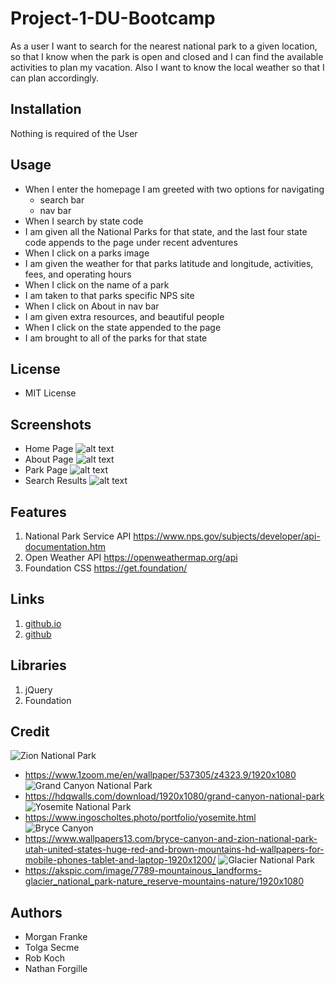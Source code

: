 # Project-1-DU-Bootcamp
As a user I want to search for the nearest national park to a given location, so that I know when the park is open and closed and I can find the available activities to plan my vacation. Also I want to know the local weather so that I can plan accordingly.

## Installation
Nothing is required of the User

## Usage
- When I enter the homepage I am greeted with two options for navigating
    - search bar
    - nav bar
- When I search by state code
- I am given all the National Parks for that state, and the last four state code appends to the page under recent adventures
- When I click on a parks image
- I am given the weather for that parks latitude and longitude, activities, fees, and operating hours 
- When I click on the name of a park
- I am taken to that parks specific NPS site
- When I click on About in nav bar
- I am given extra resources, and beautiful people
- When I click on the state appended to the page
- I am brought to all of the parks for that state

## License
- MIT License

## Screenshots

- Home Page
![alt text](./images/home-page.PNG)
- About Page
![alt text](./images/about-page.PNG)
- Park Page
![alt text](./images/park-page.PNG)
- Search Results
![alt text](./images/search-results.PNG)

## Features
1. National Park Service API
    https://www.nps.gov/subjects/developer/api-documentation.htm
2. Open Weather API
    https://openweathermap.org/api
3. Foundation CSS
    https://get.foundation/

## Links
1. [github.io](https://tolgas92.github.io/Project-1-DU-Bootcamp/) 
2. [github](https://github.com/TolgaS92/Project-1-DU-Bootcamp)

## Libraries
1. jQuery
2. Foundation

## Credit
![Zion National Park](./images/try11.jpg)
- https://www.1zoom.me/en/wallpaper/537305/z4323.9/1920x1080
![Grand Canyon National Park](./images/try22.jpg)
- https://hdqwalls.com/download/1920x1080/grand-canyon-national-park
![Yosemite National Park](./images/try33.jpg)
- https://www.ingoscholtes.photo/portfolio/yosemite.html
![Bryce Canyon](./images/try44.jpg)
- https://www.wallpapers13.com/bryce-canyon-and-zion-national-park-utah-united-states-huge-red-and-brown-mountains-hd-wallpapers-for-mobile-phones-tablet-and-laptop-1920x1200/
![Glacier National Park](./images/try55.jpg)
- https://akspic.com/image/7789-mountainous_landforms-glacier_national_park-nature_reserve-mountains-nature/1920x1080

## Authors
- Morgan Franke
- Tolga Secme
- Rob Koch
- Nathan Forgille